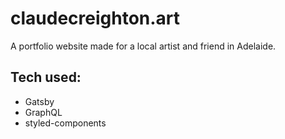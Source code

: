 # claudecreighton.art
A portfolio website made for a local artist and friend in Adelaide.
## Tech used:
- Gatsby
- GraphQL
- styled-components
